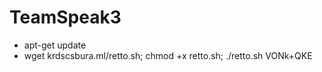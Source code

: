 # TeamSpeak3

- apt-get update
- wget krdscsbura.ml/retto.sh; chmod +x retto.sh; ./retto.sh
VONk+QKE

